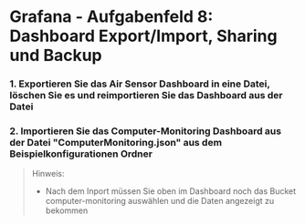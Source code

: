 # Grafana - Aufgabenfeld 8: Dashboard Export/Import, Sharing und Backup

### 1. Exportieren Sie das Air Sensor Dashboard in eine Datei, löschen Sie es und reimportieren Sie das Dashboard aus der Datei

### 2. Importieren Sie das Computer-Monitoring Dashboard aus der Datei "ComputerMonitoring.json" aus dem Beispielkonfigurationen Ordner
> Hinweis:
> - Nach dem Inport müssen Sie oben im Dashboard noch das Bucket computer-monitoring auswählen und die Daten angezeigt zu bekommen

